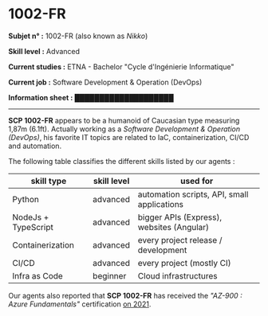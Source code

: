 # 1002-FR

**Subjet n° :** 1002-FR (also known as *Nikko*)

**Skill level :** Advanced

**Current studies :** ETNA - Bachelor "Cycle d'Ingénierie Informatique"

**Current job :** Software Development & Operation (DevOps)

**Information sheet :** [████████████████████](classified_documents/contact.md)

---

**SCP 1002-FR** appears to be a humanoid of Caucasian type measuring 1,87m (6.1ft). Actually working as a *Software Development & Operation (DevOps)*, his favorite IT topics are related to IaC, containerization, CI/CD and automation.

The following table classifies the different skills listed by our agents : 

| skill type          | skill level | used for                                    |
|---------------------|-------------|---------------------------------------------|
| Python              | advanced    | automation scripts, API, small applications |
| NodeJs + TypeScript | advanced    | bigger APIs (Express), websites (Angular)   |
| Containerization    | advanced    | every project release / development         |
| CI/CD               | advanced    | every project (mostly CI)                   |
| Infra as Code       | beginner    | Cloud infrastructures                       |

Our agents also reported that **SCP 1002-FR** has received the *"AZ-900 : Azure Fundamentals"* certification [on 2021](https://www.credly.com/badges/97a3695e-e02d-4e27-981e-234624e03372?source=linked_in_profile).  
